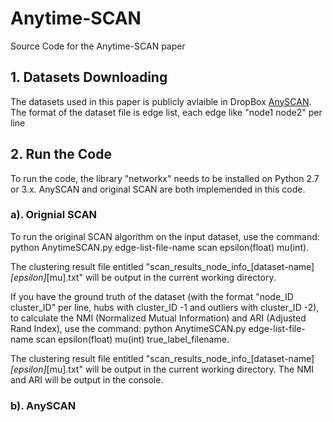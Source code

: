 # Anytime-SCAN
Source Code for the Anytime-SCAN paper

## 1. Datasets Downloading
The datasets used in this paper is publicly avlaible in DropBox [AnySCAN](https://www.dropbox.com/sh/6anjkvdss8k46t2/AACjox26kmBsvVKK3cS7jra0a?dl=0).
The format of the dataset file is edge list, each edge like "node1 node2" per line

## 2. Run the Code
To run the code, the library "networkx" needs to be installed on Python 2.7 or 3.x.
AnySCAN and original SCAN are both implemended in this code.

### a). Orignial SCAN
To run the original SCAN algorithm on the input dataset, use the command: python AnytimeSCAN.py edge-list-file-name scan epsilon(float) mu(int).

The clustering result file entitled "scan_results_node_info_[dataset-name]_[epsilon]_[mu].txt" will be output in the current working directory.

If you have the ground truth of the dataset (with the format "node_ID cluster_ID" per line, hubs with cluster_ID -1 and outliers with cluster_ID -2), to calculate the NMI (Normalized Mutual Information) and ARI (Adjusted Rand Index), use the command: python AnytimeSCAN.py edge-list-file-name scan epsilon(float) mu(int) true_label_filename.

The clustering result file entitled "scan_results_node_info_[dataset-name]_[epsilon]_[mu].txt" will be output in the current working directory. The NMI and ARI will be output in the console.

### b). AnySCAN




